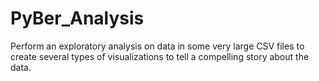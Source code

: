 # PyBer_Analysis
Perform an exploratory analysis on data in some very large CSV files to create several types of visualizations to tell a compelling story about the data.
